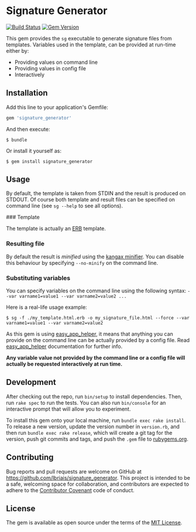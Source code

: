 # Signature Generator

[![Build Status](https://travis-ci.org/lbriais/signature_generator.svg)](https://travis-ci.org/lbriais/signature_generator)
[![Gem Version](https://badge.fury.io/rb/signature_generator.svg)](http://badge.fury.io/rb/signature_generator)


This gem provides the `sg` executable to generate signature files from templates.
Variables used in the template, can be provided at run-time either by:

* Providing values on command line
* Providing values in config file
* Interactively

## Installation

Add this line to your application's Gemfile:

```ruby
gem 'signature_generator'
```

And then execute:

    $ bundle

Or install it yourself as:

    $ gem install signature_generator

## Usage

By default, the template is taken from STDIN and the result is produced on STDOUT. Of course both template and
result files can be specified on command line (see `sg --help` to see all options).

### Template

The template is actually an [ERB](http://www.stuartellis.name/articles/erb/) template.

### Resulting file

By default the result is _minified_ using the [kangax minifier](https://github.com/kangax/html-minifier/). You can disable
this behaviour by specifying `--no-minify` on the command line.

### Substituting variables

You can specify variables on the command line using the following syntax: `--var varname1=value1 --var varname2=value2 ...`

Here is a real-life usage example:

    $ sg -f ./my_template.html.erb -o my_signature_file.html --force --var varname1=value1 --var varname2=value2 

As this gem is using [easy_app_helper](https://github.com/lbriais/easy_app_helper), it means that anything you can provide
on the command line can be actually provided by a config file. Read [easy_app_helper](https://github.com/lbriais/easy_app_helper) 
documentation for further info.

__Any variable value not provided by the command line or a config file will actually be requested interactively at run time.__

## Development

After checking out the repo, run `bin/setup` to install dependencies. Then, run `rake spec` to run the tests. 
You can also run `bin/console` for an interactive prompt that will allow you to experiment.

To install this gem onto your local machine, run `bundle exec rake install`. 
To release a new version, update the version number in `version.rb`, and then run `bundle exec rake release`, 
which will create a git tag for the version, push git commits and tags, and push the `.gem` file 
to [rubygems.org](https://rubygems.org).

## Contributing

Bug reports and pull requests are welcome on GitHub at https://github.com/lbriais/signature_generator. 
This project is intended to be a safe, welcoming space for collaboration, and contributors are expected 
to adhere to the [Contributor Covenant](http://contributor-covenant.org) code of conduct.


## License

The gem is available as open source under the terms of the [MIT License](http://opensource.org/licenses/MIT).

